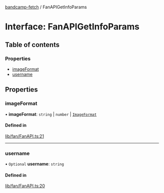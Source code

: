 [bandcamp-fetch](../README.md) / FanAPIGetInfoParams

# Interface: FanAPIGetInfoParams

## Table of contents

### Properties

- [imageFormat](FanAPIGetInfoParams.md#imageformat)
- [username](FanAPIGetInfoParams.md#username)

## Properties

### imageFormat

• **imageFormat**: `string` \| `number` \| [`ImageFormat`](ImageFormat.md)

#### Defined in

[lib/fan/FanAPI.ts:21](https://github.com/patrickkfkan/bandcamp-fetch/blob/7815c68/src/lib/fan/FanAPI.ts#L21)

___

### username

• `Optional` **username**: `string`

#### Defined in

[lib/fan/FanAPI.ts:20](https://github.com/patrickkfkan/bandcamp-fetch/blob/7815c68/src/lib/fan/FanAPI.ts#L20)
